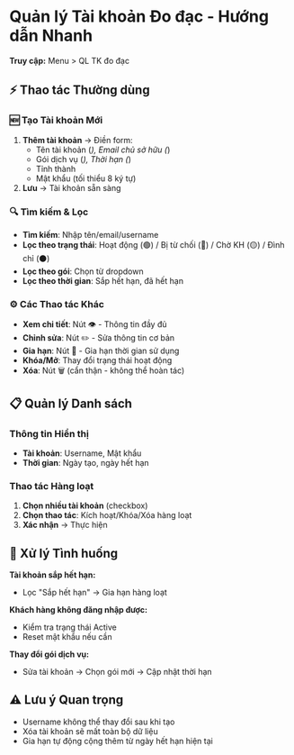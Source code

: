 # Quản lý Tài khoản Đo đạc - Hướng dẫn Nhanh

**Truy cập:** Menu > QL TK đo đạc

## ⚡ Thao tác Thường dùng

### 🆕 Tạo Tài khoản Mới
1. **Thêm tài khoản** → Điền form:
   - Tên tài khoản (*), Email chủ sở hữu (*)
   - Gói dịch vụ (*), Thời hạn (*) 
   - Tỉnh thành
   - Mật khẩu (tối thiểu 8 ký tự)
2. **Lưu** → Tài khoản sẵn sàng

### 🔍 Tìm kiếm & Lọc
- **Tìm kiếm**: Nhập tên/email/username
- **Lọc theo trạng thái**: Hoạt động (🟢) / Bị từ chối (🔴) / Chờ KH (🟡) / Đình chỉ (⚫) 
- **Lọc theo gói**: Chọn từ dropdown
- **Lọc theo thời gian**: Sắp hết hạn, đã hết hạn

### ⚙️ Các Thao tác Khác
- **Xem chi tiết**: Nút 👁️ - Thông tin đầy đủ
- **Chỉnh sửa**: Nút ✏️ - Sửa thông tin cơ bản
- **Gia hạn**: Nút 🔄 - Gia hạn thời gian sử dụng  
- **Khóa/Mở**: Thay đổi trạng thái hoạt động
- **Xóa**: Nút 🗑️ (cẩn thận - không thể hoàn tác)

## 📋 Quản lý Danh sách

### Thông tin Hiển thị
- **Tài khoản**: Username, Mật khẩu
- **Thời gian**: Ngày tạo, ngày hết hạn

### Thao tác Hàng loạt
1. **Chọn nhiều tài khoản** (checkbox)
2. **Chọn thao tác**: Kích hoạt/Khóa/Xóa hàng loạt
3. **Xác nhận** → Thực hiện

## 🔧 Xử lý Tình huống

**Tài khoản sắp hết hạn:**
- Lọc "Sắp hết hạn" → Gia hạn hàng loạt

**Khách hàng không đăng nhập được:**
- Kiểm tra trạng thái Active
- Reset mật khẩu nếu cần

**Thay đổi gói dịch vụ:**
- Sửa tài khoản → Chọn gói mới → Cập nhật thời hạn

## ⚠️ Lưu ý Quan trọng
- Username không thể thay đổi sau khi tạo
- Xóa tài khoản sẽ mất toàn bộ dữ liệu
- Gia hạn tự động cộng thêm từ ngày hết hạn hiện tại
